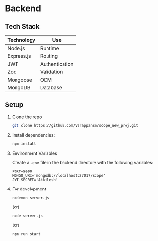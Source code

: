 # Backend

## Tech Stack

| Technology | Use            |
| ---------- | -------------- |
| Node.js    | Runtime        |
| Express.js | Routing        |
| JWT        | Authentication |
| Zod        | Validation     |
| Mongoose   | ODM            |
| MongoDB    | Database       |

## Setup

1. Clone the repo

   ```bash
   git clone https://github.com/Verappansm/scope_new_proj.git
   ```

2. Install dependencies:

   ```bash
   npm install
   ```

3. Environment Variables

   Create a `.env` file in the backend directory with the following variables:

   ```env
   PORT=5000
   MONGO_URI='mongodb://localhost:27017/scope'
   JWT_SECRET='Akkilesh'
   ```

4. For development

   ```bash
   nodemon server.js
   ```

   (or)

   ```bash
   node server.js
   ```

   (or)

   ```bash
   npm run start
   ```
